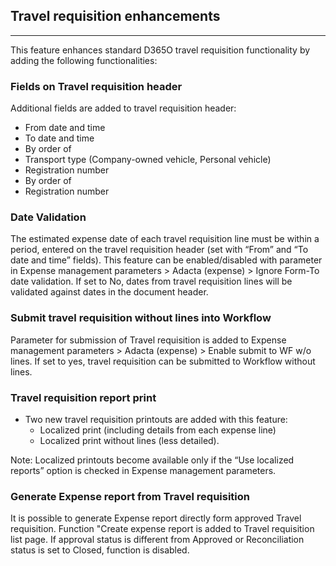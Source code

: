 ## **Travel requisition enhancements**
---

This feature enhances standard D365O travel requisition functionality by adding the following functionalities:

### **Fields on Travel requisition header**
Additional fields are added to travel requisition header: 
   - From date and time 
   - To date and time 
   - By order of 
   - Transport type (Company-owned vehicle, Personal vehicle) 
   - Registration number 
   - By order of 
   - Registration number 

### **Date Validation**

The estimated expense date of each travel requisition line must be within a period, entered on the travel requisition header (set with “From” and “To date and time” fields). This feature can be enabled/disabled with parameter in Expense management parameters > Adacta (expense) > Ignore Form-To date validation. If set to No, dates from travel requisition lines will be validated against dates in the document header.   

### **Submit travel requisition without lines into Workflow**
Parameter for submission of Travel requisition is added to Expense management parameters > Adacta (expense) > Enable submit to WF w/o lines. If set to yes, travel requisition can be submitted to  Workflow without lines.


### **Travel requisition report print**
   - Two new travel requisition printouts are added with this feature:
     - Localized print (including details from each expense line) 
     - Localized print without lines (less detailed). 

Note: Localized printouts become available only if the “Use localized reports” option is checked in Expense management parameters.

### **Generate Expense report from Travel requisition**

It is possible to generate Expense report directly form approved Travel requisition. Function "Create expense report is added to Travel requisition list page. If approval status is different from Approved or Reconciliation status is set to Closed, function is disabled. 